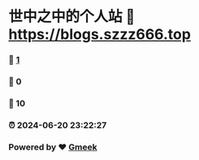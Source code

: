# 世中之中的个人站 :link: https://blogs.szzz666.top 
### :page_facing_up: [1](https://blogs.szzz666.top/tag.html) 
### :speech_balloon: 0 
### :hibiscus: 10 
### :alarm_clock: 2024-06-20 23:22:27 
### Powered by :heart: [Gmeek](https://github.com/Meekdai/Gmeek)
